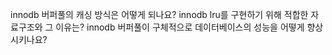 innodb 버퍼풀의 캐싱 방식은 어떻게 되나요?
innodb lru를 구현하기 위해 적합한 자료구조와 그 이유는?
innodb 버퍼풀이 구체적으로 데이터베이스의 성능을 어떻게 향상 시키나요?
